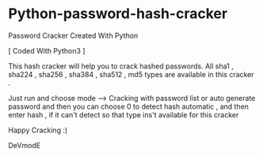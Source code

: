 # Python-password-hash-cracker
Password Cracker Created With Python

[ Coded With Python3 ]

This hash cracker will help you to crack hashed passwords. All sha1 , sha224 , sha256 , sha384 , sha512 , md5 types are available in this cracker .

Just run and choose mode --> Cracking with password list or auto generate password
and then you can choose 0 to detect hash automatic , and then enter hash , if it can't detect so that type ins't available for this cracker

Happy Cracking :) 

DeVmodE
